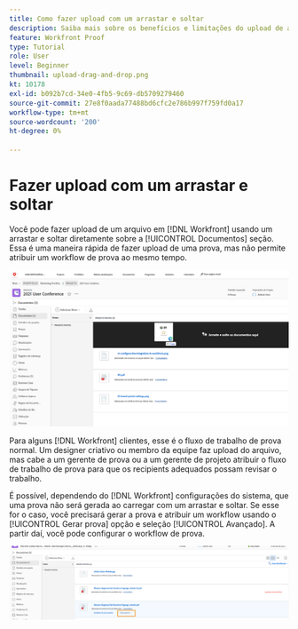 ```yaml
---
title: Como fazer upload com um arrastar e soltar
description: Saiba mais sobre os benefícios e limitações do upload de arquivos no [!DNL  Workfront] usando um arrastar e soltar.
feature: Workfront Proof
type: Tutorial
role: User
level: Beginner
thumbnail: upload-drag-and-drop.png
kt: 10178
exl-id: b092b7cd-34e0-4fb5-9c69-db5709279460
source-git-commit: 27e8f0aada77488bd6cfc2e786b997f759fd0a17
workflow-type: tm+mt
source-wordcount: '200'
ht-degree: 0%

---
```


# Fazer upload com um arrastar e soltar

Você pode fazer upload de um arquivo em [!DNL Workfront] usando um arrastar e soltar diretamente sobre a [!UICONTROL Documentos] seção. Essa é uma maneira rápida de fazer upload de uma prova, mas não permite atribuir um workflow de prova ao mesmo tempo.

![Uma imagem da [!UICONTROL Documentos] em uma [!DNL  Workfront] projeto com o cursor sobre a lista de documentos e o [!UICONTROL Arraste e solte documentos aqui] mensagem visível.](assets/drag-and-drop-1.png)

Para alguns [!DNL Workfront] clientes, esse é o fluxo de trabalho de prova normal. Um designer criativo ou membro da equipe faz upload do arquivo, mas cabe a um gerente de prova ou a um gerente de projeto atribuir o fluxo de trabalho de prova para que os recipients adequados possam revisar o trabalho.

É possível, dependendo do [!DNL Workfront] configurações do sistema, que uma prova não será gerada ao carregar com um arrastar e soltar. Se esse for o caso, você precisará gerar a prova e atribuir um workflow usando o [!UICONTROL Gerar prova] opção e seleção [!UICONTROL Avançado]. A partir daí, você pode configurar o workflow de prova.

![Uma imagem da [!UICONTROL Documentos] em uma [!DNL  Workfront] projeto com [!UICONTROL Gerar prova] destacado.](assets/drag-and-drop-2.png)
